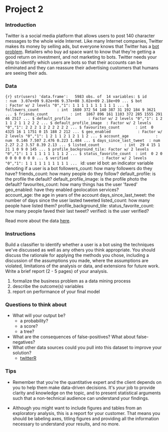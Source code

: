 # Project 2

### Introduction

Twitter is a social media platform that allows users to post 140 character messages to the whole wide Internet. Like many Internet companies, Twitter makes its money by selling ads, but everyone knows that Twitter has a [bot problem](http://www.wsj.com/articles/SB10001424052702304607104579212122084821400). Retailers who buy ad space want to know that they're getting a good return on investment, and not marketing to bots. Twitter needs your help to identify which users are bots so that their accounts can be eliminated and they can reassure their advertising customers that humans are seeing their ads.

### Data 

``{r}
str(users)
'data.frame':	5983 obs. of  14 variables:
 $ id                     : num  3.07e+09 9.82e+06 9.37e+08 3.02e+09 2.18e+09 ...
 $ bot                    : Factor w/ 2 levels "0","1": 1 1 1 1 1 1 1 1 1 1 ...
 $ followers_count        : int  1680 372 54 140 387 31 192 184 9 3621 ...
 $ friends_count          : int  1867 896 161 1103 372 285 1555 291 46 2517 ...
 $ default_profile        : Factor w/ 2 levels "0","1": 1 2 1 1 2 1 1 2 2 2 ...
 $ default_profile_image  : Factor w/ 2 levels "0","1": 2 2 2 1 2 2 2 2 2 2 ...
 $ favourites_count       : int  0 4325 16 1 1751 0 15 188 2 212 ...
 $ geo_enabled            : Factor w/ 2 levels "0","1": 1 2 1 1 2 1 2 1 1 2 ...
 $ account_age            : num  0.146 7.507 2.476 0.223 1.484 ...
 $ days_since_last_tweet  : num  2.27 2.2 3.57 8.39 2.13 ...
 $ listed_count           : int  29 4 15 1 21 1 0 9 0 145 ...
 $ profile_background_tile: Factor w/ 2 levels "0","1": 1 1 1 1 1 1 1 1 1 2 ...
 $ status_favorite_count  : int  0 2 0 0 0 0 0 0 0 0 ...
 $ verified               : Factor w/ 2 levels "0","1": 1 1 1 1 1 1 1 1 1 1 ...
``
id: user id 
bot: an indicator variable denoting if a user is a bot
followers_count: how many followers do they have?
friends_count: how many people do they follow?
default_profile: is the profile the default?
default_profile_image: is the profile photo the default?
favourites_count: how many things has the user 'faved'
geo_enabled: have they enabled geolocation services?         
account_age: the age in years of the account
days_since_last_tweet: the number of days since the user lasted tweeted
listed_count: how many people have listed them?
profile_background_tile:
status_favorite_count: how many people faved their last tweet?
verified: is the user verified?

Read more about the data [here](https://dev.twitter.com/rest/reference/get/users/lookup).

### Instructions

Build a classifier to identify whether a user is a bot using the techniques we've discussed as well as any others you think appropriate. You should discuss the rationale for applying the methods you chose, including a discussion of the assumptions you made, where the assumptions are violated, limitations of the analysis or data, and extensions for future work. Write a brief report (2 - 5 pages) of your analysis.

1. formalize the business problem as a data mining process
2. describe the outcome(s) variables
3. report on performance of your final model

### Questions to think about

* What will your output be?
  * a probability?
  * a score?
  * a tree?
* What are the consequences of false-positives? What about false-negatives?
* What other data sources could you pull into this dataset to improve your solution?
  * [twitterR](http://geoffjentry.hexdump.org/twitteR.pdf) 

### Tips

* Remember that you're the quantitative expert and the client depends on you to help them make data-driven decisions.  It's *your* job to provide clarity and knowledge on the topic, and to present statistical arguments such that a non-technical audience can understand your findings. 

* Although you might want to include figures and tables from an exploratory analysis, this is a report for your customer. That means you should be labeling axes, titling figures and providing all the information necessary to understand your results, and no more.

